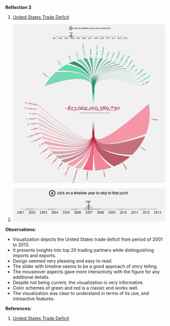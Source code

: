 **Reflection 3**


1. [United States Trade Deficit](http://www.brightpointinc.com/united-states-trade-deficit/?source=post_page-----43fc3428a27e--------------------------------)

    ![Figure 1](Week3_Figures/Figure1.png)

2. ![Figure 2](Week3_Figures/Figure2.png)

**Observations:**
- Visualization depicts the United States trade deficit from period of 2001 to 2013. 
- It presents insights into top 20 trading partners while distinguishing imports and exports. 
- Design seemed very pleasing and easy to read. 
- The slider with timeline seems to be a good approach of story telling. 
- The mouseover aspects gave more interactivity with the figure for any additional details. 
- Despite not being current, the visualization is very informative. 
- Color schemes of green and red is a classic and works well. 
- The visualization was clear to understand in terms of its use, and intreactive features. 




**References:**

1. [United States Trade Deficit](http://www.brightpointinc.com/united-states-trade-deficit/?source=post_page-----43fc3428a27e--------------------------------)

